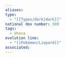 ```yaml
---
aliases: 
type:
  - "[[Types/dark|dark]]"
national dex number: 509
tags:
  - Unova
evolution line:
  - "[[Pokémon/Liepard]]"
associated: 
---
```

